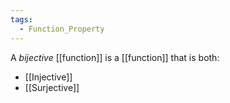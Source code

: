 ```yaml
---
tags:
  - Function_Property
---
```

A _bijective_ [[function]] is a [[function]] that is both:
- [[Injective]]
- [[Surjective]]